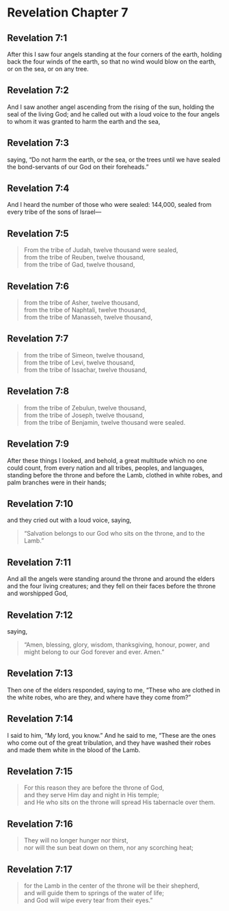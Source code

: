 # Revelation Chapter 7

## Revelation 7:1

After this I saw four angels standing at the four corners of the earth, holding back the four winds of the earth, so that no wind would blow on the earth, or on the sea, or on any tree.

## Revelation 7:2

And I saw another angel ascending from the rising of the sun, holding the seal of the living God; and he called out with a loud voice to the four angels to whom it was granted to harm the earth and the sea,

## Revelation 7:3

saying, “Do not harm the earth, or the sea, or the trees until we have sealed the bond-servants of our God on their foreheads.”

## Revelation 7:4

And I heard the number of those who were sealed: 144,000, sealed from every tribe of the sons of Israel—

## Revelation 7:5

> From the tribe of Judah, twelve thousand were sealed,  
> from the tribe of Reuben, twelve thousand,  
> from the tribe of Gad, twelve thousand,

## Revelation 7:6

> from the tribe of Asher, twelve thousand,  
> from the tribe of Naphtali, twelve thousand,  
> from the tribe of Manasseh, twelve thousand,

## Revelation 7:7

> from the tribe of Simeon, twelve thousand,  
> from the tribe of Levi, twelve thousand,  
> from the tribe of Issachar, twelve thousand,

## Revelation 7:8

> from the tribe of Zebulun, twelve thousand,  
> from the tribe of Joseph, twelve thousand,  
> from the tribe of Benjamin, twelve thousand were sealed.

## Revelation 7:9

After these things I looked, and behold, a great multitude which no one could count, from every nation and all tribes, peoples, and languages, standing before the throne and before the Lamb, clothed in white robes, and palm branches were in their hands;

## Revelation 7:10

and they cried out with a loud voice, saying,

> “Salvation belongs to our God
> who sits on the throne,
> and to the Lamb.”

## Revelation 7:11

And all the angels were standing around the throne and around the elders and the four living creatures; and they fell on their faces before the throne and worshipped God,

## Revelation 7:12

saying,

> “Amen,
> blessing, glory,
> wisdom, thanksgiving, honour,
> power, and might
> belong to our God forever and ever.
> Amen.”

## Revelation 7:13

Then one of the elders responded, saying to me, “These who are clothed in the white robes, who are they, and where have they come from?”

## Revelation 7:14

I said to him, “My lord, you know.” And he said to me, “These are the ones who come out of the great tribulation, and they have washed their robes and made them white in the blood of the Lamb.

## Revelation 7:15

> For this reason they are before the throne of God,  
> and they serve Him day and night in His temple;  
> and He who sits on the throne will spread His tabernacle over them.

## Revelation 7:16

> They will no longer hunger nor thirst,  
> nor will the sun beat down on them, nor any scorching heat;

## Revelation 7:17

> for the Lamb in the center of the throne will be their shepherd,  
> and will guide them to springs of the water of life;  
> and God will wipe every tear from their eyes.”

